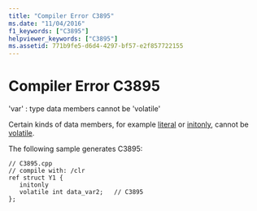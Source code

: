 ```yaml
---
title: "Compiler Error C3895"
ms.date: "11/04/2016"
f1_keywords: ["C3895"]
helpviewer_keywords: ["C3895"]
ms.assetid: 771b9fe5-d6d4-4297-bf57-e2f857722155
---
```

# Compiler Error C3895

'var' : type data members cannot be 'volatile'

Certain kinds of data members, for example [literal](../../windows/literal-cpp-component-extensions.md) or [initonly](../../dotnet/initonly-cpp-cli.md), cannot be [volatile](../../cpp/volatile-cpp.md).

The following sample generates C3895:

```
// C3895.cpp
// compile with: /clr
ref struct Y1 {
   initonly
   volatile int data_var2;   // C3895
};
```